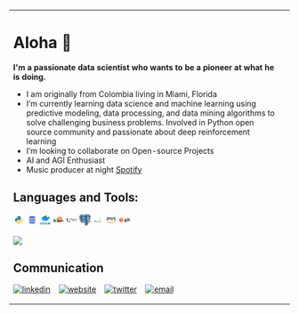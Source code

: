 <table>
  <tr>
    <td>
      <h1> Aloha 👋</h1>
      <b>I'm a passionate data scientist who wants to be a pioneer at what he is doing.</b>
      <ul>
        <li> I am originally from Colombia living in Miami, Florida</li>
        <li>I’m currently learning data science and machine learning using predictive modeling, data processing, and data mining algorithms to solve challenging business problems. Involved in Python open source community and passionate about deep reinforcement learning

</li>
        <li>I’m looking to collaborate on Open-source Projects</li>
        <li>AI and AGI Enthusiast</li>
        <li>Music producer at night <a href="https://open.spotify.com/artist/4IckYrXpHUoPM9Xx3Z4dQk?si=YPWy9gIQT5WvoPqYdNrDlw" alt="Spotify Page">Spotify</a></li>
      </ul>
<h2> Languages and Tools: </h2>

<code><img height="20" src="https://raw.githubusercontent.com/github/explore/80688e429a7d4ef2fca1e82350fe8e3517d3494d/topics/python/python.png"></code>
<code><img height="20" src="https://raw.githubusercontent.com/github/explore/80688e429a7d4ef2fca1e82350fe8e3517d3494d/topics/sql/sql.png"></code>
<code><img height="20" src="https://raw.githubusercontent.com/github/explore/80688e429a7d4ef2fca1e82350fe8e3517d3494d/topics/docker/docker.png"></code>
<code><img height="20" src="https://raw.githubusercontent.com/github/explore/80688e429a7d4ef2fca1e82350fe8e3517d3494d/topics/scikit-learn/scikit-learn.png"></code>
<code><img height="20" src="https://raw.githubusercontent.com/github/explore/80688e429a7d4ef2fca1e82350fe8e3517d3494d/topics/flask/flask.png"></code>
<code><img height="20" src="https://raw.githubusercontent.com/github/explore/80688e429a7d4ef2fca1e82350fe8e3517d3494d/topics/postgresql/postgresql.png"></code>
<code><img height="20" src="https://raw.githubusercontent.com/github/explore/80688e429a7d4ef2fca1e82350fe8e3517d3494d/topics/mysql/mysql.png"></code>
<code><img height="20" src="https://raw.githubusercontent.com/github/explore/80688e429a7d4ef2fca1e82350fe8e3517d3494d/topics/aws/aws.png"></code>
<code><img height="20" src="https://raw.githubusercontent.com/github/explore/80688e429a7d4ef2fca1e82350fe8e3517d3494d/topics/git/git.png"></code>

  <img align="center" src="https://github-readme-stats.vercel.app/api/top-langs/?username=jsmazorra&title_color=ffffff&text_color=c9cacc&icon_color=2bbc8a&bg_color=1d1f21" />
</a>
     <h2> Communication </h2>
        <p float="left">
  
  [![linkedin](https://user-images.githubusercontent.com/25087769/87172072-530a5080-c2dc-11ea-8e2c-8ee4dbf3394b.png)](https://www.linkedin.com/in/jsmazorra) &nbsp;&nbsp;
  [![website](https://user-images.githubusercontent.com/25087769/87173861-0aa06200-c2df-11ea-9614-da65c9c73692.png)](https://jsmazorra.github.io) &nbsp;&nbsp;
  [![twitter](https://user-images.githubusercontent.com/25087769/87172407-de83e180-c2dc-11ea-9479-a894758266c3.png)](https://www.twitter.com/wavenation7) &nbsp;&nbsp;
  [![email](https://user-images.githubusercontent.com/25087769/87174308-a4680f00-c2df-11ea-90b0-5fa1fa76d2f1.png)](mailto:johan.mazorra@gmail.com)
 
</p>
      </td>   
     <td>
     </td>
   </tr>
</table>
